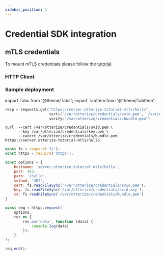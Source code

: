 ```yaml
---
sidebar_position: 1
---
```


# Credential SDK integration

## mTLS credentials

To mount mTLS credentials please follow the [tutorial](/documentation/getting-started/tutorials/mtls).

### HTTP Client

### Sample deployment

import Tabs from '@theme/Tabs';
import TabItem from '@theme/TabItem';

<Tabs>
  <TabItem value="python" label="Python" default>

```python
resp = requests.get("https://server.otterize-tutorial-mtls/hello",
                    cert=('/var/otterize/credentials/svid.pem', '/var/otterize/credentials/key.pem'),
                    verify="/var/otterize/credentials/bundle.pem")
```

</TabItem>
<TabItem value="curl" label="cURL" default>

```shell
curl  --cert /var/otterize/credentials/svid.pem \
      --key /var/otterize/credentials/key.pem \
      --cacert /var/otterize/credentials/bundle.pem https://server.otterize-tutorial-mtls/hello
```

</TabItem>
<TabItem value="js" label="JS" default>

```js
const fs = require('fs');
const https = require('https');

const options = {
    hostname: 'server.otterize-tutorial-mtls/hello',
    port: 443,
    path: '/hello',
    method: 'GET',
    cert: fs.readFileSync('/var/otterize/credentials/svid.pem'),
    key: fs.readFileSync('/var/otterize/credentials/svid.key'),
    ca: fs.readFileSync('/var/otterize/credentials/bundle.pem')
}

const req = https.request(
    options,
    res => {
        res.on('data', function (data) {
            console.log(data)
        });
    }
);

req.end();
```

</TabItem>
</Tabs>
